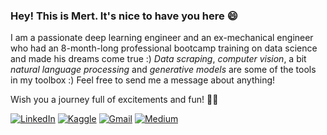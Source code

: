 ### Hey! This is Mert. It's nice to have you here 😄
I am a passionate deep learning engineer and an ex-mechanical engineer who had an 8-month-long professional bootcamp training on data science and made his dreams come true :) _Data scraping_, _computer vision_, a bit _natural language processing_ and _generative models_ are some of the tools in my toolbox :) Feel free to send me a message about anything!

Wish you a journey full of excitements and fun! 🏴‍☠️

<!-- (https://github.com/anuraghazra/github-readme-stats) -->
[![LinkedIn](https://img.shields.io/badge/linkedin-%230077B5.svg?&style=for-the-badge&logo=linkedin&logoColor=white)](https://www.linkedin.com/in/gulmert89/)
[![Kaggle](https://img.shields.io/badge/kaggle-%2312100E.svg?&style=for-the-badge&logo=kaggle&labelColor=gray&color=gray)](https://www.kaggle.com/gulmert89)
[![Gmail](https://img.shields.io/badge/gmail-%2312100E.svg?&style=for-the-badge&logo=gmail&labelColor=white&color=red)](mailto:gul.mert89@gmail.com)
[![Medium](https://img.shields.io/badge/medium-%2312100E.svg?&style=for-the-badge&logo=medium&logoColor=white)](https://medium.com/@gulmert89)<br>

<!--
![Mert's Stats](https://github-readme-stats.vercel.app/api?username=gulmert89&show_icons=true&theme=vision-friendly-dark&count_private=true)<br>
*If you are a recruiter, I have something extra for you here:*<br>
[![CV](https://img.shields.io/badge/CV-Plain-orange)](https://dar.vin/mg-cv)
[![CV0](https://img.shields.io/badge/CV-Featured-green)](https://dar.vin/mg-cv0)
-->
